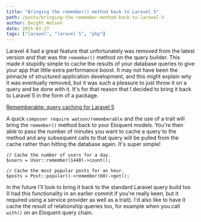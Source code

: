 ```yaml
---
title: "Bringing the remember() method back to Laravel 5"
path: /posts/bringing-the-remember-method-back-to-laravel-5
author: Dwight Watson
date: 2015-03-27
tags: ["laravel", "laravel 5", "php"]
---
```


Laravel 4 had a great feature that unfortunately was removed from the latest version and that was the `remember()` method on the query builder. This made it stupidly simple to cache the results of your database queries to give your app that little extra performance boost. It may not have been the pinnacle of structured application development, and this might explain why it was eventually removed, but it was such a pleasure to just throw it on a query and be done with it. It's for that reason that I decided to bring it back to Laravel 5 in the form of a package.

[Rememberable: query caching for Laravel 5](https://github.com/dwightwatson/rememberable)

A quick `composer require watson/rememberable` and the use of a trait will bring the `remember()` method back to your Eloquent models. You're then able to pass the number of minutes you want to cache a query to the method and any subsequent calls to that query will be pulled from the cache rather than hitting the database again. It's super simple!

    // Cache the number of users for a day.
    $users = User::remember(1440)->count();

    // Cache the most popular posts for an hour.
    $posts = Post::popular()->remember(60)->get();

In the future I'll look to bring it back to the standard Laravel query build too (I had this functionality in an earlier commit if you're really keen, but it required using a service provider as well as a trait). I'd also like to have it cache the result of relationship queries too, for example when you call `with()` on an Eloquent query chain.
